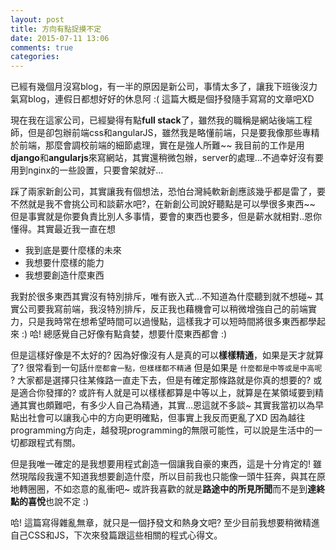 ```yaml
---
layout: post
title: 方向有點捉摸不定
date: 2015-07-11 13:06
comments: true
categories: 
---
```

已經有幾個月沒寫blog，有一半的原因是新公司，事情太多了，讓我下班後沒力氣寫blog，連假日都想好好的休息阿 :(  這篇大概是個抒發隨手寫寫的文章吧XD

現在我在這家公司，已經變得有點**full stack**了，雖然我的職稱是網站後端工程師，但是卻包辦前端css和angularJS，雖然我是略懂前端，只是要我像那些專精於前端，那麼會調校前端的細節處理，實在是強人所難~~  我目前的工作是用**django**和**angularjs**來寫網站，其實還稍微包辦，server的處理...不過幸好沒有要用到nginx的一些設置，只要會架就好...

踩了兩家新創公司，其實讓我有個想法，恐怕台灣純軟新創應該幾乎都是雷了，要不然就是我不會挑公司和談薪水吧?，在新創公司說好聽點是可以學很多東西~~ 但是事實就是你要負責比別人多事情，要會的東西也要多，但是薪水就相對..恩你懂得。其實最近我一直在想

 - 我到底是要什麼樣的未來
 - 我想要什麼樣的能力
 - 我想要創造什麼東西
 
我對於很多東西其實沒有特別排斥，唯有嵌入式...不知道為什麼聽到就不想碰~ 其實公司要我寫前端，我沒特別排斥，反正我也藉機會可以稍微增強自己的前端實力，只是我時常在想希望時間可以過慢點，這樣我才可以短時間將很多東西都學起來 :)  哈! 總感覺自己好像有點貪婪，想要什麼東西都會 :)

但是這樣好像是不太好的? 因為好像沒有人是真的可以**樣樣精通**，如果是天才就算了? 很常看到一句話`什麼都會一點，但樣樣都不精通` 但是如果是 `什麼都是中等或是中高呢` ? 大家都是選擇只往某條路一直走下去，但是有確定那條路就是你真的想要的? 或是適合你發揮的? 或許有人就是可以樣樣都算是中等以上，就算是在某領域要到精通其實也頗難吧，有多少人自己為精通，其實...恩這就不多談~ 其實我當初以為早點出社會可以讓我心中的方向更明確點，但事實上我反而更亂了XD 因為越往programming方向走，越發現programming的無限可能性，可以說是生活中的一切都跟程式有關。

但是我唯一確定的是我想要用程式創造一個讓我自豪的東西，這是十分肯定的! 雖然現階段我還不知道我想要創造什麼，所以目前我也只能像一頭牛狂奔，與其在原地轉圈圈，不如恣意的亂衝吧~ 或許我喜歡的就是**路途中的所見所聞**而不是到**達終點的喜悅**也說不定 :)

哈! 這篇寫得雜亂無章，就只是一個抒發文和熱身文吧? 至少目前我想要稍微精進自己CSS和JS，下次來發篇跟這些相關的程式心得文。
